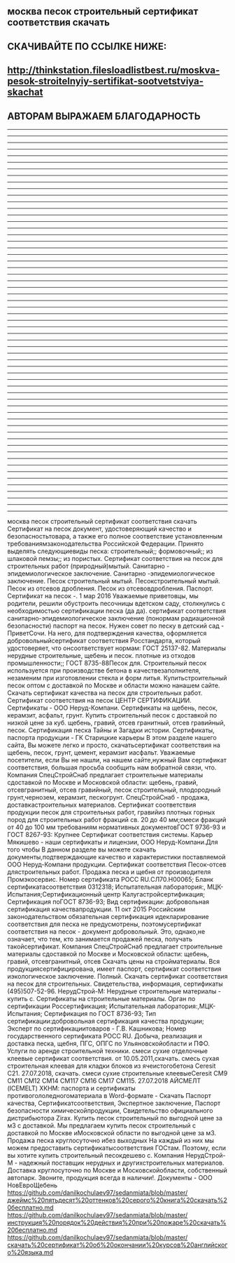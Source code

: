москва песок строительный сертификат соответствия скачать
--------------------------------------------------
СКАЧИВАЙТЕ ПО ССЫЛКЕ НИЖЕ:
--------------------------------------------------
http://thinkstation.filesloadlistbest.ru/moskva-pesok-stroitelnyiy-sertifikat-sootvetstviya-skachat
--------------------------------------------------
АВТОРАМ ВЫРАЖАЕМ БЛАГОДАРНОСТЬ
--------------------------------------------------
--------------------------------------------------
--------------------------------------------------
--------------------------------------------------
--------------------------------------------------
--------------------------------------------------
--------------------------------------------------
--------------------------------------------------
--------------------------------------------------
--------------------------------------------------
--------------------------------------------------
--------------------------------------------------
--------------------------------------------------
--------------------------------------------------
--------------------------------------------------
--------------------------------------------------
--------------------------------------------------
--------------------------------------------------
--------------------------------------------------
--------------------------------------------------
--------------------------------------------------
--------------------------------------------------
--------------------------------------------------
--------------------------------------------------
--------------------------------------------------
--------------------------------------------------
--------------------------------------------------
--------------------------------------------------
--------------------------------------------------
--------------------------------------------------
--------------------------------------------------
--------------------------------------------------
--------------------------------------------------
--------------------------------------------------
--------------------------------------------------
--------------------------------------------------
--------------------------------------------------
--------------------------------------------------
--------------------------------------------------
--------------------------------------------------
--------------------------------------------------
--------------------------------------------------
--------------------------------------------------
--------------------------------------------------
--------------------------------------------------
--------------------------------------------------
--------------------------------------------------
--------------------------------------------------
--------------------------------------------------
--------------------------------------------------
--------------------------------------------------
--------------------------------------------------
--------------------------------------------------
--------------------------------------------------
--------------------------------------------------
--------------------------------------------------
--------------------------------------------------
--------------------------------------------------
--------------------------------------------------
--------------------------------------------------
москва песок строительный сертификат соответствия скачать Сертификат на песок  документ, удостоверяющий качество и безопасностьтовара, а также его полное соответствие установленным требованиямзаконодательства Российской Федерации. Принято выделять следующиевиды песка: строительный;; формовочный;; из шлаковой пемзы;; из пористых. Сертификат соответствия на песок для строительных работ (природный)мытый. Санитарно - эпидемиологическое заключение. Санитарно -эпидемиологическое заключение. Песок строительный мытый. Песокстроительный мытый. Песок из отсевов дробления. Песок из отсевовдробления. Паспорт. Сертификат на песок -. 1 мар 2016  Уважаемые приветовцы, мы родители, решили обустроить песочницы вдетском саду, столкнулись с необходимостью сертификации песка (да да). сертификат соответствия  санитарно-эпидемиологическое заключение (понормам радиационной безопасности)  паспорт на песок. Нужен совет по песку в детский сад - ПриветСочи. На него, для подтверждения качества, оформляется добровольныйсертификат соответствия Росстандарта, который удостоверяет, что онсоответствует нормам: ГОСТ 25137-82. Материалы нерудные строительные, щебень и песок. плотные из отходов промышленности;; ГОСТ 8735-88Песок для. Строительный песок используется при производстве бетона в качествезаполнителя, незаменим при изготовлении стекла и форм литья. Купитьстроительный песок оптом с доставкой по Москве и области можно нанашем сайте. Скачать сертификат качества на песок для строительных работ. Сертификат соответствия на песок  ЦЕНТР СЕРТИФИКАЦИИ. Сертификаты - ООО Неруд-Компани. Сертификаты на щебень, песок, керамзит, асфальт, грунт. Купить строительный песок с доставкой по низкой цене за куб. щебень, гравий, отсев гранитный, отсев гравийный, песок. Сертификация песка  Тайны и Загадки истории. Сертификаты, паспорта продукции - ГК Старицкие карьеры
В этом разделе нашего сайта, Вы можете легко и просто, скачатьсертификат соответствия на щебень, песок, грунт, цемент, керамзит иасфальт. Уважаемые посетители, если Вы не нашли, на нашем сайте,нужный Вам сертификат соответствия, большая просьба сообщить нам вобратной связи, что. Компания СпецСтройСнаб предлагает строительные материалы сдоставкой по Москве и Московской области: щебень, гравий, отсевгранитный, отсев гравийный, песок строительный, плодородный грунт,чернозем, керамзит, пескогрунт. СпецСтройСнаб - продажа, доставкастроительных материалов. Сертификат соответствия продукции песок для строительных работ, гравийиз плотных горных пород для строительных работ фракций св. 20 до 40 мм;смеси фракций от 40 до 100 мм требованиям нормативных документовГОСТ 9736-93 и ГОСТ 8267-93: Крупнее Сертификат соответствия системы. Карьер Мякишево - наши сертификаты и лицензии, ООО Неруд-Компани.Для того чтобы  В данном разделе вы можете скачать документы,подтверждающие качество и характеристики поставляемой ООО Неруд-Компани продукции.  Сертификат соответствия  Песок-отсев длястроительных работ. Продажа песка и щебня от производителя Промэкосервис. Номер сертификата РОСС RU.СЛ70.Н00065; Бланк сертификатасоответствия  0312318; Испытательная лаборатория:, МЦК-Испытания;Сертификационный центр Калугастройсертификация; Сертификация поГОСТ 8736-93; Вид сертификации: добровольная сертификация качествапродукции. 11 окт 2015  Российским законодательством обязательная сертификация идекларирование соответствия для песка не предусмотрены, поэтомусертификат соответствия на песок - документ добровольный. Это, однако,не означает, что тем, кто занимается продажей песка, получать такойсертификат. Компания СпецСтройСнаб предлагает строительные материалы сдоставкой по Москве и Московской области: щебень, гравий, отсевгранитный, отсев  Скачать цены на стройматериалы.  Вся продукциясертифицирована, имеет паспорт, сертификат соответствия иэкологическое заключение. Полный. Скачать сертификат соответствия на песок для строительных. Свидетельства, информация, сертификаты (495)507-52-96. НерудСтрой-М: Нерудные строительные материалы - купить с. Сертификаты на строительные материалы. Орган по сертификации Россертификация; Испытательная лаборатория:,МЦК-Испытания; Сертификация по ГОСТ 8736-93; Тип сертификации:добровольная сертификация качества продукции; Эксперт по сертификациитоваров - Г.В. Кашникова; Номер государственного сертификата РОСС RU. Добыча, реализация и доставка песка, щебня, ПГС, ОПГС по Ульяновскойобласти и ПФО. Услуги по аренде строительной техники. смеси сухие отделочные клеевые сертификат соответствия. от 10.05.2011,скачать. смесь сухая строительная клеевая для кладки блоков из ячеистогобетона Ceresit C21. 27.07.2018, скачать. смеси сухие строительные клеевыеCeresit CM9 CM11 CM12 CM14 CM117 CM16 CM17 CM115. 27.07.2018
АЙСМЕЛТ (ICEMELT) ХКНМ: паспорта и сертификаты противогололедногоматериала в Word-формате - Скачать  Паспорт качества, Сертификатсоответствия, Экспертное заключение, Паспорт безопасности химическойпродукции, Свидетельство официального дистрибьютора Zirax. Купить песок строительный по выгодной цене за м3 с доставкой. Мы предлагаем купить песок строительный с доставкой по Москве иМосковской области по выгодной цене за м3. Продажа песка круглосуточно ибез выходных  На каждый из них мы можем предоставить сертификатысоответствия ГОСтам. Поэтому, если вы хотите купить строительный песокдешево с. Компания НерудСтрой-М - надежный поставщик нерудных и другихстроительных материалов. Доставка круглосуточно по Москве и Московскойобласти, собственный автопарк. Звоните, продукция всегда в наличии!. Документы - ООО НовЕвроЩебень
https://github.com/danilkochulaev97/sedanmiata/blob/master/джеймс%20пятьдесят%20оттенков%20серого%20книга%20скачать%20бесплатно.md
https://github.com/danilkochulaev97/sedanmiata/blob/master/инструкция%20порядок%20действия%20при%20пожаре%20скачать%20бесплатно.md
https://github.com/danilkochulaev97/sedanmiata/blob/master/скачать%20сертификат%20об%20окончании%20курсов%20английского%20языка.md